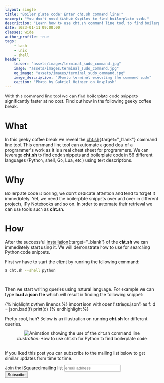 ```yaml
---
layout: single
title: "Boiler plate code? Enter cht.sh command line!"
excerpt: "You don't need GitHub Copilot to find boilerplate code."
description: "Learn how to use cht.sh command line tool to find boilerplate code gor Python, shell, Go, Javascript, Lua and many other programming languages"
date: 2023-01-11 09:00:00
classes: wide
author_profile: true
tags:
    - bash
    - unix
    - shell
header:
    teaser: "assets/images/terminal_sudo_command.jpg"
    image: "assets/images/terminal_sudo_command.jpg"
    og_image: "assets/images/terminal_sudo_command.jpg"
    image_description: "Ubuntu terminal executing the command sudo"
    caption: "Photo by Gabriel Heinzer on Unsplash"
---
```


With this command line tool we can find boilerplate code snippets significantly faster at no cost. Find out how in the following geeky coffee break.

# What
In this geeky coffee break we reveal the [cht.sh](https://github.com/chubin/cheat.sh){:target="_blank"} command line tool. This command line tool
can automate a good deal of a programmer's work as it is a real cheat sheet for programmers. We can leverage **cht.sh** to find code snippets and boilerplate
code in 56 different languages (Python, shell, Go, Lua, etc.) using text descriptions.

# Why
Boilerplate code is boring, we don't dedicate attention and tend to forget it immediately. Yet, we need the boilerplate snippets over and over
in different projects, iPy Notebooks and so on. In order to automate their retrieval we can use tools such as **cht.sh**.

# How

After the successful [installation](https://github.com/chubin/cheat.sh#installation){:target="_blank"} of the **cht.sh** we can immediately start using it.
We will demonstrate how to use for searching Python code snippets.

First we have to start the client by running the following command:

```bash
$ cht.sh --shell python
```
<br/>

Then we start writing queries using natural language. For example we can type **load a json file** which will result in finding the
following snippet:

{% highlight python linenos %}
import json
with open('strings.json') as f:
    d = json.load(f)
    print(d)
{% endhighlight %}
<br/>

Pretty cool, huh? Below is an illustration on running **cht.sh** for different queries.

<center>
    <img data-src="{{ site.url }}{{ site.baseurl }}/assets/images/cht_sh_terminal_recording.gif" class="lazyload" alt="Animation showing the use of the cht.sh command line"/>
    <br/>
    <span class="caption text-muted">
        <i>Illustration:</i> How to use cht.sh for Python to find boilerplate code
    </span>
</center>
<br/>

If you liked this post you can subscribe to the mailing list below to get similar updates from time to time.

<link href="//cdn-images.mailchimp.com/embedcode/horizontal-slim-10_7.css" rel="stylesheet" type="text/css">
<link href="/assets/css/mailchimp.css">
<div id="mc_embed_signup">
<form action="https://digital.us19.list-manage.com/subscribe/post?u=cb9dbe40387c27177a25de80f&amp;id=08bda6f8e0" method="post" id="mc-embedded-subscribe-form" name="mc-embedded-subscribe-form" class="validate" target="_blank" novalidate>
    <div id="mc_embed_signup_scroll">
	<label for="mce-EMAIL">Join the iSquared mailing list</label>
	<input type="email" value="" name="EMAIL" class="email" id="mce-EMAIL" placeholder="email address" required>
    <!-- real people should not fill this in and expect good things - do not remove this or risk form bot signups-->
    <div style="position: absolute; left: -5000px;" aria-hidden="true"><input type="text" name="b_cb9dbe40387c27177a25de80f_08bda6f8e0" tabindex="-1" value=""></div>
    <div class="clear"><input type="submit" value="Subscribe" name="subscribe" id="mc-embedded-subscribe" class="button"></div>
    </div>
</form>
</div>